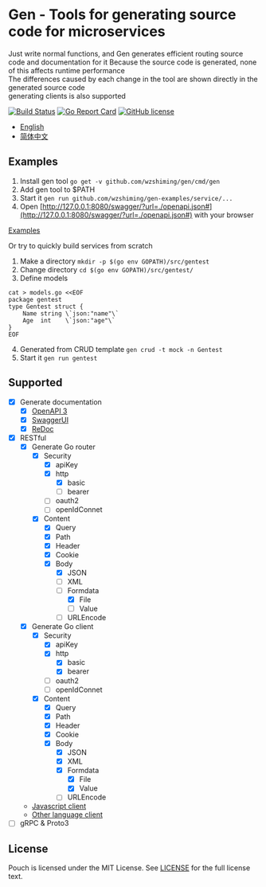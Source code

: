# Gen - Tools for generating source code for microservices

Just write normal functions, and Gen generates efficient routing source code and documentation for it
Because the source code is generated, none of this affects runtime performance  
The differences caused by each change in the tool are shown directly in the generated source code  
generating clients is also supported  

[![Build Status](https://travis-ci.org/wzshiming/gen.svg?branch=master)](https://travis-ci.org/wzshiming/gen)
[![Go Report Card](https://goreportcard.com/badge/github.com/wzshiming/gen)](https://goreportcard.com/report/github.com/wzshiming/gen)
[![GitHub license](https://img.shields.io/github/license/wzshiming/gen.svg)](https://github.com/wzshiming/gen/blob/master/LICENSE)

- [English](https://github.com/wzshiming/gen/blob/master/README.md)
- [简体中文](https://github.com/wzshiming/gen/blob/master/README_cn.md)

## Examples

1. Install gen tool `go get -v github.com/wzshiming/gen/cmd/gen`
2. Add gen tool to $PATH
3. Start it `gen run github.com/wzshiming/gen-examples/service/...`
4. Open [http://127.0.0.1:8080/swagger/?url=./openapi.json#](http://127.0.0.1:8080/swagger/?url=./openapi.json#) with your browser

[Examples](https://github.com/wzshiming/gen-examples/)  

Or try to quickly build services from scratch

1. Make a directory `mkdir -p $(go env GOPATH)/src/gentest`
2. Change directory `cd $(go env GOPATH)/src/gentest/`
3. Define models
``` shell
cat > models.go <<EOF
package gentest
type Gentest struct {
    Name string \`json:"name"\`
    Age  int    \`json:"age"\`
}
EOF
```
4. Generated from CRUD template `gen crud -t mock -n Gentest`
5. Start it `gen run gentest`

## Supported

- [X] Generate documentation
  - [X] [OpenAPI 3](https://github.com/OAI/OpenAPI-Style-Guide)
  - [X] [SwaggerUI](https://github.com/swagger-api/swagger-ui)
  - [X] [ReDoc](https://github.com/Rebilly/ReDoc)
- [X] RESTful
  - [X] Generate Go router
    - [X] Security
      - [X] apiKey
      - [X] http
        - [X] basic
        - [ ] bearer
      - [ ] oauth2
      - [ ] openIdConnet
    - [X] Content
      - [X] Query
      - [X] Path
      - [X] Header
      - [X] Cookie
      - [X] Body
        - [X] JSON
        - [ ] XML
        - [ ] Formdata
          - [X] File
          - [ ] Value
        - [ ] URLEncode
  - [X] Generate Go client
    - [X] Security
      - [X] apiKey
      - [X] http
        - [X] basic
        - [X] bearer
      - [ ] oauth2
      - [ ] openIdConnet
    - [X] Content
      - [X] Query
      - [X] Path
      - [X] Header
      - [X] Cookie
      - [X] Body
        - [X] JSON
        - [X] XML
        - [X] Formdata
          - [X] File
          - [X] Value
        - [ ] URLEncode
  - [Javascript client](https://github.com/swagger-api/swagger-js)
  - [Other language client](https://github.com/swagger-api/swagger-codegen/tree/3.0.0)
- [ ] gRPC & Proto3

## License

Pouch is licensed under the MIT License. See [LICENSE](https://github.com/wzshiming/gen/blob/master/LICENSE) for the full license text.
